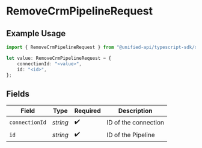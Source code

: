 # RemoveCrmPipelineRequest

## Example Usage

```typescript
import { RemoveCrmPipelineRequest } from "@unified-api/typescript-sdk/sdk/models/operations";

let value: RemoveCrmPipelineRequest = {
    connectionId: "<value>",
    id: "<id>",
};
```

## Fields

| Field                | Type                 | Required             | Description          |
| -------------------- | -------------------- | -------------------- | -------------------- |
| `connectionId`       | *string*             | :heavy_check_mark:   | ID of the connection |
| `id`                 | *string*             | :heavy_check_mark:   | ID of the Pipeline   |